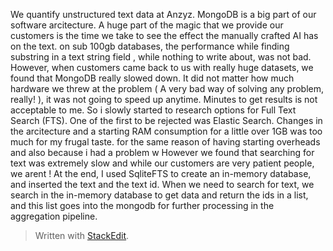 We quantify unstructured text data at Anzyz. 
MongoDB is a big part of our software arcitecture. A huge part of the magic that we provide our customers is the time we take to see the effect the manually crafted AI has on the text. on sub 100gb databases, the performance while finding substring in a text string field , while nothing to write about, was not bad. However, when customers came back to us with really huge datasets, we found that MongoDB really slowed down. It did not matter how much hardware we threw at the problem ( A very bad way of solving any problem, really! ), it was not going to speed up anytime.
Minutes to get results is not acceptable to me. So i slowly started to research options for Full Text Search (FTS). One of the first to be rejected was Elastic Search. Changes in the arcitecture and a starting RAM consumption for a little over 1GB was too much for my frugal taste. for the same reason of having starting overheads and also because i had a problem w 
However we found that searching for text was extremely slow and while our customers are very patient people, we arent ! At the end, I used SqliteFTS to create an in-memory database, and inserted the text and the text id. When we need to search for text, we search in the in-memory database to get data and return the ids in a list, and this list goes into the mongodb for further processing in the aggregation pipeline.

> Written with [StackEdit](https://stackedit.io/).
<!--stackedit_data:
eyJoaXN0b3J5IjpbLTExMzU2NDM5ODgsMTY4MTk5MjU5OCwyMD
Y2MjMwMjU5LC01MjI1MDg5OTAsMTczMTI4ODMxNywzMjY1ODgz
OCwtMTk0MTIwNTIwOSwtMzcyMTI0MTUxLDIyNTc5MDkyNiw3Mz
A5OTgxMTZdfQ==
-->